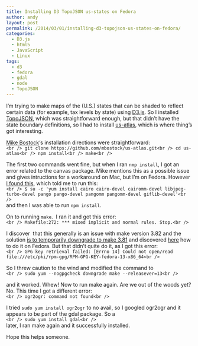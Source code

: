 ```yaml
---
title: Installing D3 TopoJSON us-states on Fedora
author: andy
layout: post
permalink: /2014/03/01/installing-d3-topojson-us-states-on-fedora/
categories:
  - D3.js
  - html5
  - JavaScript
  - Linux
tags:
  - d3
  - fedora
  - gdal
  - node
  - TopoJSON
---
```

I&#8217;m trying to make maps of the (U.S.) states that can be shaded to reflect certain data (for example, tax levels by state) using <a href="http://d3js.org/" target="_blank">D3.js</a>. So I installed <a href="https://github.com/mbostock/topojson" target="_blank">TopoJSON</a>, which was straightforward enough, but that didn&#8217;t have the state boundary definitions, so I had to install <a href="https://github.com/mbostock/us-atlas" target="_blank">us-atlas</a>, which is where thing&#8217;s got interesting.

<a href="http://bost.ocks.org/mike/" target="_blank">Mike Bostock</a>&#8216;s installation directions were straightforward:  
`<br />
git clone https://github.com/mbostock/us-atlas.git<br />
cd us-atlas<br />
npm install<br />
make<br />
`

The first two commands went fine, but when I ran `nmp install`, I got an error related to the canvas package. Mike mentions this as a possible issue and gives intructions for a workaround on Mac, but I&#8217;m on Fedora. However <a href="https://github.com/LearnBoost/node-canvas/wiki/Installation---Fedora" target="_blank">I found this</a>, which told me to run this:  
`<br />
$ su -c 'yum install cairo cairo-devel cairomm-devel libjpeg-turbo-devel pango pango-devel pangomm pangomm-devel giflib-devel'<br />
`  
and then I was able to run `npm install`.

On to running `make`.  I ran it and got this error:  
`<br />
Makefile:272: *** mixed implicit and normal rules. Stop.<br />
`

I discover  that this generally is an issue with make version 3.82 and the solution <a href="https://www.sourceware.org/ml/crossgcc/2013-08/msg00048.html" target="_blank">is to temporarily downgrade to make 3.81</a> and discovered <a href="http://rootzwiki.com/topic/8037-compile-android-on-fedora-1516-by-xoomdev/" target="_blank">here</a> how to do it on Fedora. But that didn&#8217;t quite do it, as I got this error:  
`<br />
GPG key retrieval failed: [Errno 14] Could not open/read file:///etc/pki/rpm-gpg/RPM-GPG-KEY-fedora-13-x86_64<br />
`

So I threw caution to the wind and modified the command to  
`<br />
sudo yum --nogpgcheck downgrade make --releasever=13<br />
`

and it worked. Whew! Now to run make again. Are we out of the woods yet? No. This time I got a different error:  
`<br />
ogr2ogr: command not found<br />
`

I tried `sudo yum install ogr2ogr` to no avail, so I googled ogr2ogr and it appears to be part of the gdal package. So a  
`<br />
sudo yum install gdal<br />
`  
later, I ran make again and it successfully installed.

Hope this helps someone.